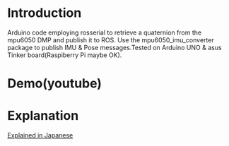 # Introduction
 Arduino code employing rosserial to retrieve a quaternion from the mpu6050 DMP and publish it to ROS. Use the mpu6050_imu_converter package to publish IMU & Pose messages.Tested on Arduino UNO & asus Tinker board(Raspiberry Pi maybe OK).

# Demo(youtube)

# Explanation
 <a href="https://memo.soarcloud.com/mpu6050%e3%82%92%e3%83%ad%e3%83%9c%e3%83%83%e3%83%88%e3%81%ab%e7%b5%84%e3%81%bf%e8%be%bc%e3%82%82%e3%81%86/">Explained in Japanese</a>
